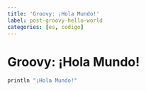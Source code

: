 ```yaml
---
title: 'Groovy: ¡Hola Mundo!'
label: post-groovy-hello-world
categories: [es, codigo]
---
```


Groovy: ¡Hola Mundo!
====================

```groovy
println "¡Hola Mundo!"
```

